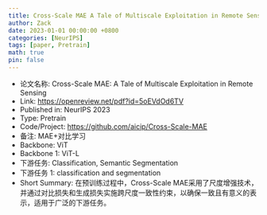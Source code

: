 ```yaml
---
title: Cross-Scale MAE A Tale of Multiscale Exploitation in Remote Sensing
author: Zack
date: 2023-01-01 00:00:00 +0800
categories: [NeurIPS]
tags: [paper, Pretrain]
math: true
pin: false
---
```

- 论文名称: Cross-Scale MAE: A Tale of Multiscale Exploitation in Remote Sensing
- Link: https://openreview.net/pdf?id=5oEVdOd6TV
- Published in: NeurIPS 2023
- Type: Pretrain
- Code/Project: https://github.com/aicip/Cross-Scale-MAE
- 备注: MAE+对比学习
- Backbone: ViT
- Backbone 1: ViT-L
- 下游任务: Classification, Semantic Segmentation
- 下游任务 1: classification and segmentation
- Short Summary: 在预训练过程中，Cross-Scale MAE采用了尺度增强技术，并通过对比损失和生成损失实施跨尺度一致性约束，以确保一致且有意义的表示，适用于广泛的下游任务。
